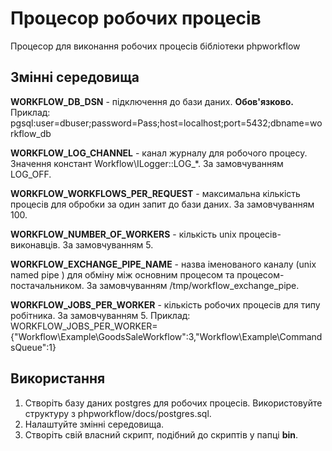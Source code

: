 # Процесор робочих процесів
Процесор для виконання робочих процесів бібліотеки phpworkflow

## Змінні середовища
**WORKFLOW_DB_DSN** - підключення до бази даних. **Обов'язково.** Приклад: pgsql:user=dbuser;password=Pass;host=localhost;port=5432;dbname=workflow_db

**WORKFLOW_LOG_CHANNEL** - канал журналу для робочого процесу. Значення констант Workflow\ILogger::LOG_*. За замовчуванням LOG_OFF.

**WORKFLOW_WORKFLOWS_PER_REQUEST** - максимальна кількість процесів для обробки за один запит до бази даних. За замовчуванням 100.

**WORKFLOW_NUMBER_OF_WORKERS** - кількість unix процесів-виконавців. За замовчуванням 5.

**WORKFLOW_EXCHANGE_PIPE_NAME** - назва іменованого каналу (unix named pipe ) для обміну між основним процесом та процесом-постачальником. За замовчуванням /tmp/workflow_exchange_pipe.

**WORKFLOW_JOBS_PER_WORKER** - кількість робочих процесів для типу робітника. За замовчуванням 5.
Приклад: WORKFLOW_JOBS_PER_WORKER={"Workflow\\Example\\GoodsSaleWorkflow":3,"Workflow\\Example\\CommandsQueue":1}

## Використання
1. Створіть базу даних postgres для робочих процесів. Використовуйте структуру з phpworkflow/docs/postgres.sql.
2. Налаштуйте змінні середовища.
3. Створіть свій власний скрипт, подібний до скриптів у папці **bin**.
